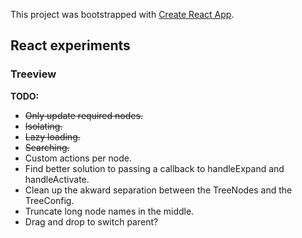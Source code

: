 This project was bootstrapped with [Create React App](https://github.com/facebookincubator/create-react-app).

## React experiments

### Treeview
**TODO:**
* ~~Only update required nodes.~~
* ~~Isolating.~~
* ~~Lazy loading.~~
* ~~Searching.~~
* Custom actions per node.
* Find better solution to passing a callback to handleExpand and handleActivate.
* Clean up the akward separation between the TreeNodes and the TreeConfig.
* Truncate long node names in the middle.
* Drag and drop to switch parent?
